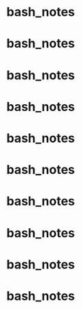 # bash_notes
# bash_notes
# bash_notes
# bash_notes
# bash_notes
# bash_notes
# bash_notes
# bash_notes
# bash_notes
# bash_notes

